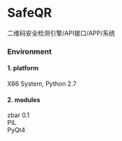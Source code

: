 # SafeQR
二维码安全检测引擎/API接口/APP/系统

### Environment
#### 1. platform
X86 System, Python 2.7 <br>
#### 2. modules
zbar 0.1 <br>
PIL <br>
PyQt4 
